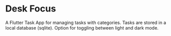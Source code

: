 # Desk Focus

A Flutter Task App for managing tasks with categories. 
Tasks are stored in a local database (sqlite). 
Option for toggling between light and dark mode.
